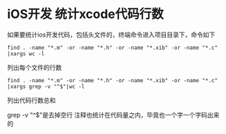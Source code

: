 iOS开发 统计xcode代码行数
======
如果要统计ios开发代码，包括头文件的，终端命令进入项目目录下，命令如下

    find . -name "*.m" -or -name "*.h" -or -name "*.xib" -or -name "*.c" |xargs wc -l  

列出每个文件的行数

    find . -name "*.m" -or -name "*.h" -or -name "*.xib" -or -name "*.c" |xargs grep -v "^$"|wc -l  

列出代码行数总和

grep -v "^$"是去掉空行
注释也统计在代码量之内，毕竟也一个字一个字码出来的
